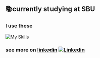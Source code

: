## 📚currently studying at SBU

### I use these

[![My Skills](https://skillicons.dev/icons?i=ts,react,tailwind,nodejs,neovim,linux)](https://skillicons.dev)

### see more on [linkedin](https://www.linkedin.com/in/will-huang2/) [![Linkedin](https://i.stack.imgur.com/gVE0j.png)](https://www.linkedin.com/)

